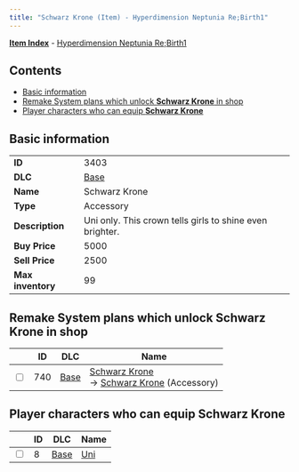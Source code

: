 ```yaml
---
title: "Schwarz Krone (Item) - Hyperdimension Neptunia Re;Birth1"
---
```


[**Item Index**](/neptunia/rb1/item/index.html) - [Hyperdimension Neptunia Re;Birth1](/neptunia/rb1)

## Contents

- [Basic information](#basic-information)
- [Remake System plans which unlock **Schwarz Krone** in shop](#remake-system-plans-which-unlock-schwarz-krone-in-shop)
- [Player characters who can equip **Schwarz Krone**](#player-characters-who-can-equip-schwarz-krone)

## Basic information

|   |   |
| -- | -- |
| **ID** | 3403 |
| **DLC** | [Base](/neptunia/rb1/dlc/1-base.html) |
| **Name** | Schwarz Krone |
| **Type** | Accessory |
| **Description** | Uni only. This crown tells girls to shine even brighter. |
| **Buy Price** | 5000 |
| **Sell Price** | 2500 |
| **Max inventory** | 99 |


## Remake System plans which unlock **Schwarz Krone** in shop

|    | ID | DLC | Name |
| -- | -- | --- | ---- |
| <input type="checkbox" id="rb1-remake-1-740" class="trackbox" /> | 740 | [Base](/neptunia/rb1/dlc/1-base.html) | [Schwarz Krone](/neptunia/rb1/remake/1-740-schwarz-krone.html)<br /> → [Schwarz Krone](/neptunia/rb1/item/1-3403-schwarz-krone.html) (Accessory) |


## Player characters who can equip **Schwarz Krone**

|    | ID | DLC | Name |
| -- | -- | --- | ---- |
| <input type="checkbox" id="rb1-player-1-8" class="trackbox" /> | 8 | [Base](/neptunia/rb1/dlc/1-base.html) | [Uni](/neptunia/rb1/player/1-8-uni.html) |
